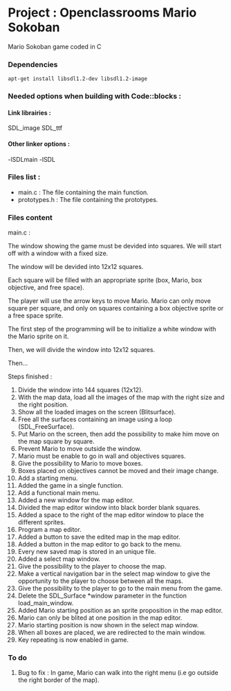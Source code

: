 # Project : Openclassrooms Mario Sokoban

Mario Sokoban game coded in C

### Dependencies
```
apt-get install libsdl1.2-dev libsdl1.2-image
```

### Needed options when building with Code::blocks :

#### Link librairies : 

SDL_image
SDL_ttf

#### Other linker options :

-lSDLmain
-lSDL

### Files list :

* main.c : The file containing the main function.
* prototypes.h : The file containing the prototypes.

### Files content
main.c :

The window showing the game must be devided into squares. We will start off
with a window with a fixed size. 

The window will be devided into 12x12 squares.

Each square will be filled with an appropriate sprite (box, Mario, box
objective, and free space).

The player will use the arrow keys to move Mario. Mario can only move
square per square, and only on squares containing a box objective sprite
or a free space sprite.

The first step of the programming will be to initialize a white window with
the Mario sprite on it.

Then, we will divide the window into 12x12 squares.

Then...

Steps finished :

1. Divide the window into 144 squares (12x12).
2. With the map data, load all the images of the map with the right size and the right position.
3. Show all the loaded images on the screen (Blitsurface).
4. Free all the surfaces containing an image using a loop (SDL_FreeSurface).
5. Put Mario on the screen, then add the possibility to make him move on the map square by square.
6. Prevent Mario to move outside the window.
7. Mario must be enable to go in wall and objectives squares.
8. Give the possibility to Mario to move boxes.
9. Boxes placed on objectives cannot be moved and their image change.
10. Add a starting menu.
11. Added the game in a single function.
12. Add a functional main menu.
13. Added a new window for the map editor.
14. Divided the map editor window into black border blank squares.
15. Added a space to the right of the map editor window to place the different sprites.
16. Program a map editor.
17. Added a button to save the edited map in the map editor.
18. Added a button in the map editor to go back to the menu.
19. Every new saved map is stored in an unique file.
20. Added a select map window.
21. Give the possibility to the player to choose the map.
22. Make a vertical navigation bar in the select map window to give the opportunity to the player to choose between all the maps.
23. Give the possibility to the player to go to the main menu from the game.
24. Delete the SDL_Surface *window parameter in the function load_main_window.
25. Added Mario starting position as an sprite proposition in the map editor.
26. Mario can only be blited at one position in the map editor.
27. Mario starting position is now shown in the select map window.
28. When all boxes are placed, we are redirected to the main window.
29. Key repeating is now enabled in game.

### To do

1. Bug to fix : In game, Mario can walk into the right menu (i.e go outside the right border of the map).